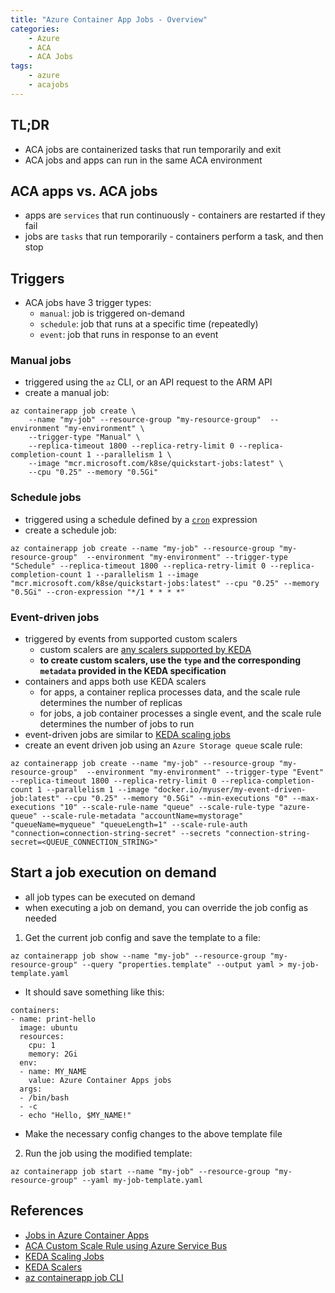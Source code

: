 ```yaml
---
title: "Azure Container App Jobs - Overview"
categories:
    - Azure
    - ACA
    - ACA Jobs
tags:
    - azure
    - acajobs
---
```


## TL;DR
- ACA jobs are containerized tasks that run temporarily and exit
- ACA jobs and apps can run in the same ACA environment

## ACA apps vs. ACA jobs
- apps are `services` that run continuously - containers are restarted if they fail
- jobs are `tasks` that run temporarily - containers perform a task, and then stop

## Triggers
- ACA jobs have 3 trigger types:
    - `manual`: job is triggered on-demand
    - `schedule`: job that runs at a specific time (repeatedly)
    - `event`: job that runs in response to an event

### Manual jobs
- triggered using the `az` CLI, or an API request to the ARM API
- create a manual job:
```
az containerapp job create \
    --name "my-job" --resource-group "my-resource-group"  --environment "my-environment" \
    --trigger-type "Manual" \
    --replica-timeout 1800 --replica-retry-limit 0 --replica-completion-count 1 --parallelism 1 \
    --image "mcr.microsoft.com/k8se/quickstart-jobs:latest" \
    --cpu "0.25" --memory "0.5Gi"
```

### Schedule jobs
- triggered using a schedule defined by a [`cron`](https://en.wikipedia.org/wiki/Cron) expression
- create a schedule job:
```
az containerapp job create --name "my-job" --resource-group "my-resource-group"  --environment "my-environment" --trigger-type "Schedule" --replica-timeout 1800 --replica-retry-limit 0 --replica-completion-count 1 --parallelism 1 --image "mcr.microsoft.com/k8se/quickstart-jobs:latest" --cpu "0.25" --memory "0.5Gi" --cron-expression "*/1 * * * *"
```

### Event-driven jobs
- triggered by events from supported custom scalers
    - custom scalers are [any scalers supported by KEDA](https://keda.sh/docs/2.12/scalers/)
    - **to create custom scalers, use the `type` and the corresponding `metadata` provided in the KEDA specification**
- containers and apps both use KEDA scalers
    - for apps, a container replica processes data, and the scale rule determines the number of replicas
    - for jobs, a job container processes a single event, and the scale rule determines the number of jobs to run
- event-driven jobs are similar to [KEDA scaling jobs](https://keda.sh/docs/2.12/concepts/scaling-jobs/)
- create an event driven job using an `Azure Storage queue` scale rule:
```
az containerapp job create --name "my-job" --resource-group "my-resource-group"  --environment "my-environment" --trigger-type "Event" --replica-timeout 1800 --replica-retry-limit 0 --replica-completion-count 1 --parallelism 1 --image "docker.io/myuser/my-event-driven-job:latest" --cpu "0.25" --memory "0.5Gi" --min-executions "0" --max-executions "10" --scale-rule-name "queue" --scale-rule-type "azure-queue" --scale-rule-metadata "accountName=mystorage" "queueName=myqueue" "queueLength=1" --scale-rule-auth "connection=connection-string-secret" --secrets "connection-string-secret=<QUEUE_CONNECTION_STRING>"
```

## Start a job execution on demand
- all job types can be executed on demand
- when executing a job on demand, you can override the job config as needed
1. Get the current job config and save the template to a file:
```
az containerapp job show --name "my-job" --resource-group "my-resource-group" --query "properties.template" --output yaml > my-job-template.yaml
```
- It should save something like this:
```
containers:
- name: print-hello
  image: ubuntu
  resources:
    cpu: 1
    memory: 2Gi
  env:
  - name: MY_NAME
    value: Azure Container Apps jobs
  args:
  - /bin/bash
  - -c
  - echo "Hello, $MY_NAME!"
```
- Make the necessary config changes to the above template file

2. Run the job using the modified template:
```
az containerapp job start --name "my-job" --resource-group "my-resource-group" --yaml my-job-template.yaml
```

## References
- [Jobs in Azure Container Apps](https://learn.microsoft.com/en-us/azure/container-apps/jobs?tabs=azure-cli)
- [ACA Custom Scale Rule using Azure Service Bus](https://learn.microsoft.com/en-us/azure/container-apps/scale-app?pivots=azure-portal#example-2)
- [KEDA Scaling Jobs](https://keda.sh/docs/2.12/concepts/scaling-jobs/)
- [KEDA Scalers](https://keda.sh/docs/2.12/scalers/)
- [az containerapp job CLI](https://learn.microsoft.com/en-us/cli/azure/containerapp/job?view=azure-cli-latest)